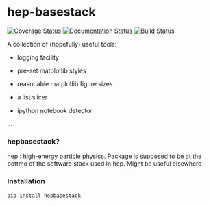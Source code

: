 # hep-basestack

[![Coverage Status](https://coveralls.io/repos/github/achim1/hepbasestack/badge.svg?branch=master)](https://coveralls.io/github/achim1/hepbasestack?branch=master)
[![Documentation Status](https://readthedocs.org/projects/hepbasestack/badge/?version=latest)](https://hepbasestack.readthedocs.io/en/latest/?badge=latest)
[![Build Status](https://travis-ci.org/achim1/hepbasestack.svg?branch=master)](https://travis-ci.org/achim1/hepbasestack)


A collection of (hopefully) useful tools:

- logging facility

- pre-set matplotlib styles

- reasonable matplotlib figure sizes

- a list slicer

- ipython notebook detector

...

### hepbasestack?

hep : high-energy particle physics. Package is supposed to be at the bottmo of the software stack used in hep.
Might be useful elsewhere

### Installation

`pip install hepbasestack`
